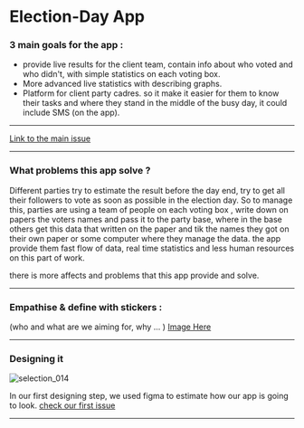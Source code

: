 # **Election-Day App**
### 3 main goals for the app :
- provide live results for the client team, contain info about who voted and who didn't, with simple statistics on each voting box.
- More advanced live statistics with describing graphs.
-  Platform for client party cadres. so it make it easier for them to know their tasks and where they stand in the middle of the busy day, it could include SMS (on the app). 

________

 [
Link to the main issue](https://github.com/foundersandcoders/nazareth-project-leads/issues/13)
________
### What problems this app solve ?
Different parties try to estimate the result before the day end,
try to get all their followers to vote as soon as possible in the election day.
So to manage this, parties are using a team of people on each voting box , 
write down on papers the voters names and pass it to the party base,
where in the base others get this data that written on the paper and tik the names they got on their own paper or some computer where they manage the data.
the app provide them fast flow of data, real time statistics and less human resources on this part of work.

there is more affects and problems that this app provide and solve.
________
### Empathise & define with stickers : 
(who and what are we aiming for, why ... )
[Image Here](https://user-images.githubusercontent.com/36166288/45060191-9b84d180-b0a7-11e8-8414-43f603b390f1.jpeg)
________
### Designing it
![selection_014](https://user-images.githubusercontent.com/36166288/45060602-41850b80-b0a9-11e8-8bfd-5fedd93e8873.png)

In our first designing step, 
we used figma to estimate how our app is going to look.
[check our first issue](https://github.com/tawfiknasser/Election-Day-App/issues/1) 
_________
